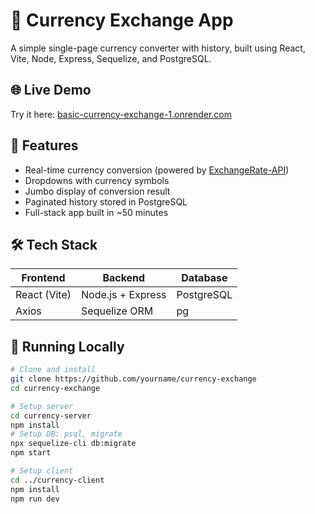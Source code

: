 # 💱 Currency Exchange App

A simple single-page currency converter with history, built using React, Vite, Node, Express, Sequelize, and PostgreSQL.

## 🌐 Live Demo

Try it here: [basic-currency-exchange-1.onrender.com](https://basic-currency-exchange-1.onrender.com/)

## 🚀 Features

- Real-time currency conversion (powered by [ExchangeRate-API](https://open.er-api.com))
- Dropdowns with currency symbols
- Jumbo display of conversion result
- Paginated history stored in PostgreSQL
- Full-stack app built in ~50 minutes

## 🛠️ Tech Stack

| Frontend | Backend         | Database   |
|----------|------------------|------------|
| React (Vite) | Node.js + Express | PostgreSQL |
| Axios        | Sequelize ORM     | pg         |

## 🧪 Running Locally

```bash
# Clone and install
git clone https://github.com/yourname/currency-exchange
cd currency-exchange

# Setup server
cd currency-server
npm install
# Setup DB: psql, migrate
npx sequelize-cli db:migrate
npm start

# Setup client
cd ../currency-client
npm install
npm run dev
